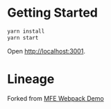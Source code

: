 # Getting Started

```sh
yarn install
yarn start
```

Open [http://localhost:3001](http://localhost:3001).

# Lineage

Forked from [MFE Webpack Demo](https://github.com/mizx/mfe-webpack-demo)

